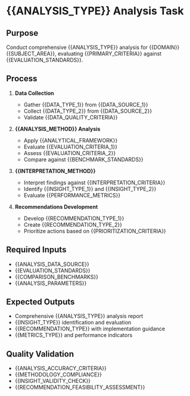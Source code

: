 # {{ANALYSIS_TYPE}} Analysis Task

## Purpose
Conduct comprehensive {{ANALYSIS_TYPE}} analysis for {{DOMAIN}} {{SUBJECT_AREA}}, evaluating {{PRIMARY_CRITERIA}} against {{EVALUATION_STANDARDS}}.

## Process
1. **Data Collection**
   - Gather {{DATA_TYPE_1}} from {{DATA_SOURCE_1}}
   - Collect {{DATA_TYPE_2}} from {{DATA_SOURCE_2}}
   - Validate {{DATA_QUALITY_CRITERIA}}

2. **{{ANALYSIS_METHOD}} Analysis**
   - Apply {{ANALYTICAL_FRAMEWORK}}
   - Evaluate {{EVALUATION_CRITERIA_1}}
   - Assess {{EVALUATION_CRITERIA_2}}
   - Compare against {{BENCHMARK_STANDARDS}}

3. **{{INTERPRETATION_METHOD}}**
   - Interpret findings against {{INTERPRETATION_CRITERIA}}
   - Identify {{INSIGHT_TYPE_1}} and {{INSIGHT_TYPE_2}}
   - Evaluate {{PERFORMANCE_METRICS}}

4. **Recommendations Development**
   - Develop {{RECOMMENDATION_TYPE_1}}
   - Create {{RECOMMENDATION_TYPE_2}}
   - Prioritize actions based on {{PRIORITIZATION_CRITERIA}}

## Required Inputs
- {{ANALYSIS_DATA_SOURCE}}
- {{EVALUATION_STANDARDS}}
- {{COMPARISON_BENCHMARKS}}
- {{ANALYSIS_PARAMETERS}}

## Expected Outputs
- Comprehensive {{ANALYSIS_TYPE}} analysis report
- {{INSIGHT_TYPE}} identification and evaluation
- {{RECOMMENDATION_TYPE}} with implementation guidance
- {{METRICS_TYPE}} and performance indicators

## Quality Validation
- {{ANALYSIS_ACCURACY_CRITERIA}}
- {{METHODOLOGY_COMPLIANCE}}
- {{INSIGHT_VALIDITY_CHECK}}
- {{RECOMMENDATION_FEASIBILITY_ASSESSMENT}}